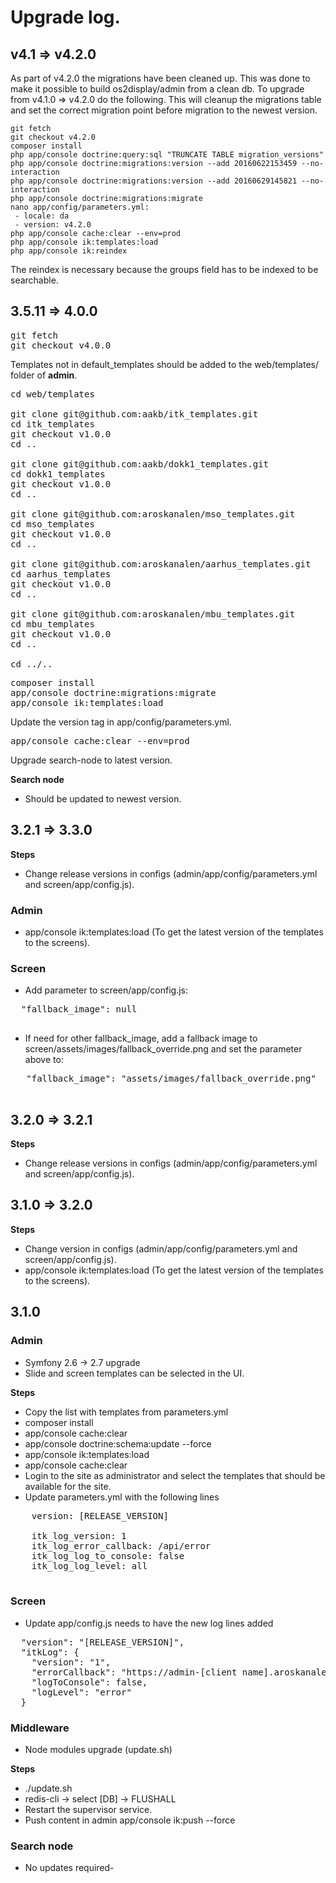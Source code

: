 # Upgrade log.

## v4.1 => v4.2.0

As part of v4.2.0 the migrations have been cleaned up. This was done to make it possible to build os2display/admin from a clean db. To upgrade from v4.1.0 => v4.2.0 do the following. This will cleanup the migrations table and set the correct migration point before migration to the newest version.

```
git fetch
git checkout v4.2.0
composer install
php app/console doctrine:query:sql "TRUNCATE TABLE migration_versions"
php app/console doctrine:migrations:version --add 20160622153459 --no-interaction
php app/console doctrine:migrations:version --add 20160629145821 --no-interaction
php app/console doctrine:migrations:migrate
nano app/config/parameters.yml:
 - locale: da
 - version: v4.2.0
php app/console cache:clear --env=prod
php app/console ik:templates:load
php app/console ik:reindex
```

The reindex is necessary because the groups field has to be indexed to be searchable.

## 3.5.11 => 4.0.0

<pre>
git fetch
git checkout v4.0.0
</pre>

Templates not in default_templates should be added to the web/templates/ folder of __admin__.

<pre>
cd web/templates

git clone git@github.com:aakb/itk_templates.git
cd itk_templates
git checkout v1.0.0
cd ..

git clone git@github.com:aakb/dokk1_templates.git
cd dokk1_templates
git checkout v1.0.0
cd ..

git clone git@github.com:aroskanalen/mso_templates.git
cd mso_templates
git checkout v1.0.0
cd ..

git clone git@github.com:aroskanalen/aarhus_templates.git
cd aarhus_templates
git checkout v1.0.0
cd ..

git clone git@github.com:aroskanalen/mbu_templates.git
cd mbu_templates
git checkout v1.0.0
cd ..

cd ../..
</pre>

<pre>
composer install
app/console doctrine:migrations:migrate
app/console ik:templates:load
</pre>

Update the version tag in app/config/parameters.yml.

<pre>
app/console cache:clear --env=prod
</pre>

Upgrade search-node to latest version.


__Search node__

* Should be updated to newest version.


## 3.2.1 => 3.3.0

__Steps__

* Change release versions in configs (admin/app/config/parameters.yml and screen/app/config.js).

### Admin

 * app/console ik:templates:load (To get the latest version of the templates to the screens).

### Screen

 * Add parameter to screen/app/config.js:

 <pre>
  "fallback_image": null
 </pre>

 * If need for other fallback_image, add a fallback image to screen/assets/images/fallback_override.png and set the parameter above to:

 <pre>
   "fallback_image": "assets/images/fallback_override.png"
 </pre>

## 3.2.0 => 3.2.1

__Steps__

 * Change release versions in configs (admin/app/config/parameters.yml and screen/app/config.js).

## 3.1.0 => 3.2.0

__Steps__

 * Change version in configs (admin/app/config/parameters.yml and screen/app/config.js).
 * app/console ik:templates:load (To get the latest version of the templates to the screens).

## 3.1.0

### Admin
 * Symfony 2.6 -> 2.7 upgrade
 * Slide and screen templates can be selected in the UI.

__Steps__

 * Copy the list with templates from parameters.yml
 * composer install
 * app/console cache:clear
 * app/console doctrine:schema:update --force
 * app/console ik:templates:load
 * app/console cache:clear
 * Login to the site as administrator and select the templates that should be available for the site.
 * Update parameters.yml with the following lines

  <pre>
    version: [RELEASE_VERSION]
    
    itk_log_version: 1
    itk_log_error_callback: /api/error
    itk_log_log_to_console: false
    itk_log_log_level: all
  </pre>

### Screen

* Update app/config.js needs to have the new log lines added
<pre>
  "version": "[RELEASE_VERSION]",
  "itkLog": {
    "version": "1",
    "errorCallback": "https://admin-[client name].aroskanalen.dk/api/error",
    "logToConsole": false,
    "logLevel": "error"
  }
</pre>

### Middleware
 * Node modules upgrade (update.sh)

__Steps__

  * ./update.sh
  * redis-cli -> select [DB] -> FLUSHALL
  * Restart the supervisor service.
  * Push content in admin app/console ik:push --force


### Search node

 * No updates required-
